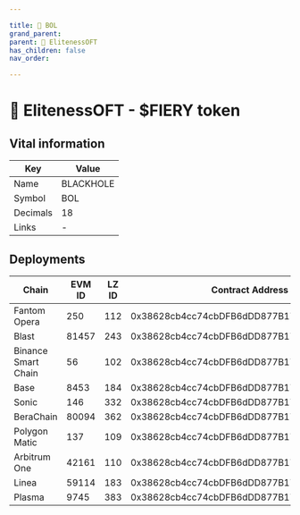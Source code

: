 ```yaml
---

title: 🌉 BOL
grand_parent:
parent: 🌉 ElitenessOFT
has_children: false
nav_order:

---
```


# 🌉 ElitenessOFT - $FIERY token

## Vital information

Key | Value
---- | ----
Name | BLACKHOLE
Symbol | BOL
Decimals | 18
Links | -

## Deployments

Chain               | EVM ID | LZ ID | Contract Address
------------------- | ------ | ---- | ------------------------------------------
Fantom Opera        |    250 |  112 | 0x38628cb4cc74cbDFB6dDD877B17c1F60fCAE7C2C
Blast               |  81457 |  243 | 0x38628cb4cc74cbDFB6dDD877B17c1F60fCAE7C2C
Binance Smart Chain |     56 |  102 | 0x38628cb4cc74cbDFB6dDD877B17c1F60fCAE7C2C
Base                |   8453 |  184 | 0x38628cb4cc74cbDFB6dDD877B17c1F60fCAE7C2C
Sonic               |    146 |  332 | 0x38628cb4cc74cbDFB6dDD877B17c1F60fCAE7C2C
BeraChain           |  80094 |  362 | 0x38628cb4cc74cbDFB6dDD877B17c1F60fCAE7C2C
Polygon Matic       |    137 |  109 | 0x38628cb4cc74cbDFB6dDD877B17c1F60fCAE7C2C
Arbitrum One        |  42161 |  110 | 0x38628cb4cc74cbDFB6dDD877B17c1F60fCAE7C2C
Linea               |  59114 |  183 | 0x38628cb4cc74cbDFB6dDD877B17c1F60fCAE7C2C
Plasma              |   9745 |  383 | 0x38628cb4cc74cbDFB6dDD877B17c1F60fCAE7C2C
